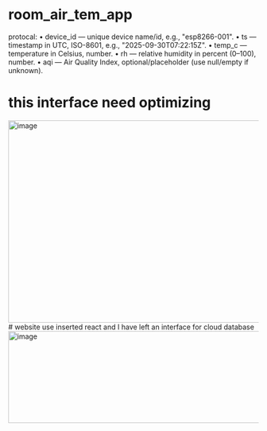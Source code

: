 # room_air_tem_app
protocal:
•  device_id — unique device name/id, e.g., "esp8266-001".
•  ts — timestamp in UTC, ISO-8601, e.g., "2025-09-30T07:22:15Z".
•  temp_c — temperature in Celsius, number.
•  rh — relative humidity in percent (0–100), number.
•  aqi — Air Quality Index, optional/placeholder (use null/empty if unknown).

# this interface need optimizing 
<img width="803" height="407" alt="image" src="https://github.com/user-attachments/assets/040424f0-b80a-474d-b62a-526cc7766c74" />
# website use inserted react and  I have left an interface for cloud database
<img width="1100" height="185" alt="image" src="https://github.com/user-attachments/assets/657ed534-bf89-4b58-84e2-4da94a26a9e5" />

